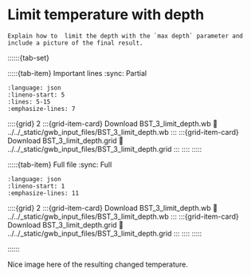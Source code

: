 Limit temperature with depth
============================

```{todo}
Explain how to  limit the depth with the `max depth` parameter and include a picture of the final result.
```


::::::{tab-set}

:::::{tab-item} Important lines
:sync: Partial

```{literalinclude} ../../_static/gwb_input_files/BST_3_limit_depth.wb
:language: json
:lineno-start: 5
:lines: 5-15
:emphasize-lines: 7
```
::::{grid} 2
:::{grid-item-card}  Download BST_3_limit_depth.wb
:link: ../../_static/gwb_input_files/BST_3_limit_depth.wb
:::
:::{grid-item-card}  Download BST_3_limit_depth.grid
:link: ../../_static/gwb_input_files/BST_3_limit_depth.grid
:::
::::
:::::

:::::{tab-item} Full file
:sync: Full


```{literalinclude} ../../_static/gwb_input_files/BST_3_limit_depth.wb
:language: json
:lineno-start: 1
:emphasize-lines: 11
```

::::{grid} 2
:::{grid-item-card}  Download BST_3_limit_depth.wb
:link: ../../_static/gwb_input_files/BST_3_limit_depth.wb
:::
:::{grid-item-card}  Download BST_3_limit_depth.grid
:link: ../../_static/gwb_input_files/BST_3_limit_depth.grid
:::
::::
:::::

::::::

Nice image here of the resulting changed temperature.